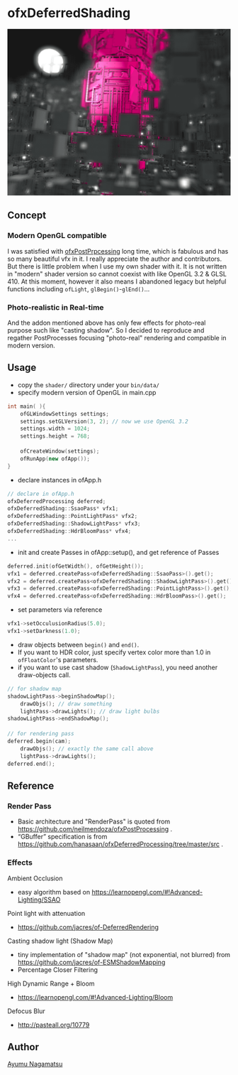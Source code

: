 # ofxDeferredShading
![](./screenshot.png)

## Concept
### Modern OpenGL compatible
I was satisfied with [ofxPostPrpcessing](https://github.com/neilmendoza/ofxPostProcessing) long time, which is fabulous and has so many beautiful vfx in it. I really appreciate the author and contributors.
But there is little problem when I use my own shader with it. It is not written in "modern" shader version so cannot coexist with like OpenGL 3.2 & GLSL 410.
At this moment, however it also means I abandoned legacy but helpful functions including ```ofLight```, ```glBegin()```-```glEnd()```...
### Photo-realistic in Real-time
And the addon mentioned above has only few effects for photo-real purpose such like "casting shadow". So I decided to reproduce and regather PostProcesses focusing "photo-real" rendering and compatible in modern version.

## Usage
* copy the ```shader/``` directory under your ```bin/data/```
* specify modern version of OpenGL in main.cpp
```C++
int main( ){
    ofGLWindowSettings settings;
    settings.setGLVersion(3, 2); // now we use OpenGL 3.2
    settings.width = 1024;
    settings.height = 768;

    ofCreateWindow(settings);
    ofRunApp(new ofApp());
}
```
* declare instances in ofApp.h
```C++
// declare in ofApp.h
ofxDeferredProcessing deferred;
ofxDeferredShading::SsaoPass* vfx1;
ofxDeferredShading::PointLightPass* vfx2;
ofxDeferredShading::ShadowLightPass* vfx3;
ofxDeferredShading::HdrBloomPass* vfx4;
...
```
* init and create Passes in ofApp::setup(), and get reference of Passes
```C++
deferred.init(ofGetWidth(), ofGetHeight());
vfx1 = deferred.createPass<ofxDeferredShading::SsaoPass>().get();
vfx2 = deferred.createPass<ofxDeferredShading::ShadowLightPass>().get();
vfx3 = deferred.createPass<ofxDeferredShading::PointLightPass>().get();    
vfx4 = deferred.createPass<ofxDeferredShading::HdrBloomPass>().get();
```
* set parameters via reference
```C++
vfx1->setOcculusionRadius(5.0);
vfx1->setDarkness(1.0);
```
* draw objects between ```begin()``` and ```end()```.
* If you want to HDR color, just specify vertex color more than 1.0 in ```ofFloatColor```'s parameters.
* if you want to use cast shadow (```ShadowLightPass```), you need another draw-objects call.
```C++
// for shadow map
shadowLightPass->beginShadowMap();
    drawObjs(); // draw something
    lightPass->drawLights(); // draw light bulbs
shadowLightPass->endShadowMap();

// for rendering pass
deferred.begin(cam);
    drawObjs(); // exactly the same call above
    lightPass->drawLights();
deferred.end();
```
## Reference
### Render Pass
* Basic architecture and "RenderPass" is quoted from https://github.com/neilmendoza/ofxPostProcessing .
* “GBuffer” specification is from https://github.com/hanasaan/ofxDeferredProcessing/tree/master/src .

### Effects
Ambient Occlusion
* easy algorithm based on https://learnopengl.com/#!Advanced-Lighting/SSAO

Point light with attenuation
* https://github.com/jacres/of-DeferredRendering

Casting shadow light (Shadow Map)
* tiny implementation of "shadow map" (not exponential, not blurred) from  https://github.com/jacres/of-ESMShadowMapping
* Percentage Closer Filtering

High Dynamic Range + Bloom
* https://learnopengl.com/#!Advanced-Lighting/Bloom

Defocus Blur
* http://pasteall.org/10779

## Author
[Ayumu Nagamatsu](http://ayumu-nagamatsu.com/)
